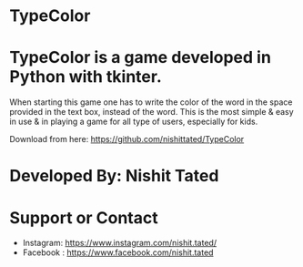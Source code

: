 # TypeColor

# TypeColor is a game developed in Python with tkinter.

When starting this game one has to write the color of the word in the space provided in the text box, instead of the word. This is the most simple & easy in use & in playing a game for all type of users, especially for kids. 

Download from here: https://github.com/nishittated/TypeColor

# Developed By:  Nishit Tated

# Support or Contact

* Instagram: https://www.instagram.com/nishit.tated/
* Facebook : https://www.facebook.com/nishit.tated
